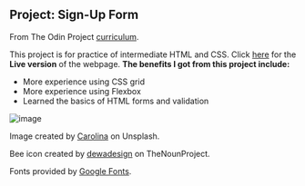 ## Project: Sign-Up Form
From The Odin Project [curriculum](https://www.theodinproject.com/lessons/node-path-intermediate-html-and-css-sign-up-form).

This project is for practice of intermediate HTML and CSS. Click [here](https://kbousquet.github.io/sign-up-form) for the **Live version** of the webpage.
**The benefits I got from this project include:**
* More experience using CSS grid
* More experience using Flexbox
* Learned the basics of HTML forms and validation

![image](https://github.com/kbousquet/sign-up-form/assets/72675497/b5fb4f40-eed5-4282-8fe4-0540a232793f)

Image created by [Carolina](https://unsplash.com/@a_cat) on Unsplash.

Bee icon created by [dewadesign](https://thenounproject.com/dewadesign.net/) on TheNounProject.

Fonts provided by [Google Fonts](https://fonts.google.com/specimen/Dancing+Script).
